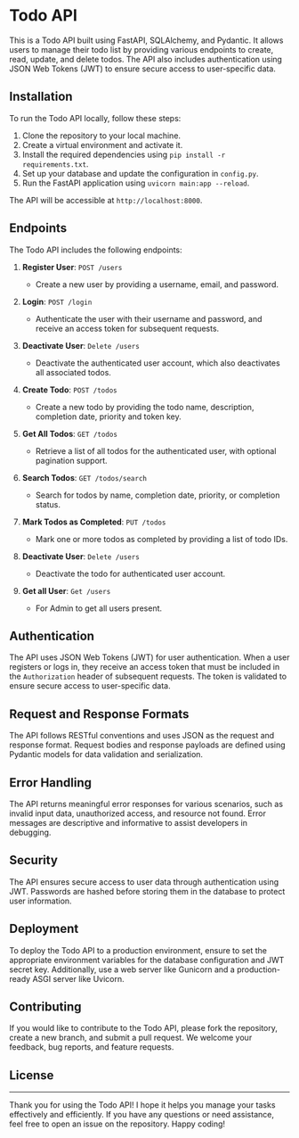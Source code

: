 # Todo API

This is a Todo API built using FastAPI, SQLAlchemy, and Pydantic. It allows users to manage their todo list by providing various endpoints to create, read, update, and delete todos. The API also includes authentication using JSON Web Tokens (JWT) to ensure secure access to user-specific data.

## Installation

To run the Todo API locally, follow these steps:

1. Clone the repository to your local machine.
2. Create a virtual environment and activate it.
3. Install the required dependencies using `pip install -r requirements.txt`.
4. Set up your database and update the configuration in `config.py`.
5. Run the FastAPI application using `uvicorn main:app --reload`.

The API will be accessible at `http://localhost:8000`.

## Endpoints

The Todo API includes the following endpoints:

1. **Register User**: `POST /users`
   - Create a new user by providing a username, email, and password.

2. **Login**: `POST /login`
   - Authenticate the user with their username and password, and receive an access token for subsequent requests.

3. **Deactivate User**: `Delete /users`
   - Deactivate the authenticated user account, which also deactivates all associated todos.

4. **Create Todo**: `POST /todos`
   - Create a new todo by providing the todo name, description, completion date, priority and token key.

5. **Get All Todos**: `GET /todos`
   - Retrieve a list of all todos for the authenticated user, with optional pagination support.

6. **Search Todos**: `GET /todos/search`
   - Search for todos by name, completion date, priority, or completion status.

7. **Mark Todos as Completed**: `PUT /todos`
   - Mark one or more todos as completed by providing a list of todo IDs.

8. **Deactivate User**: `Delete /users`
   - Deactivate the todo for authenticated user account.

9. **Get all User**: `Get /users`
   - For Admin to get all users present.

## Authentication

The API uses JSON Web Tokens (JWT) for user authentication. When a user registers or logs in, they receive an access token that must be included in the `Authorization` header of subsequent requests. The token is validated to ensure secure access to user-specific data.

## Request and Response Formats

The API follows RESTful conventions and uses JSON as the request and response format. Request bodies and response payloads are defined using Pydantic models for data validation and serialization.

## Error Handling

The API returns meaningful error responses for various scenarios, such as invalid input data, unauthorized access, and resource not found. Error messages are descriptive and informative to assist developers in debugging.

## Security

The API ensures secure access to user data through authentication using JWT. Passwords are hashed before storing them in the database to protect user information.

## Deployment

To deploy the Todo API to a production environment, ensure to set the appropriate environment variables for the database configuration and JWT secret key. Additionally, use a web server like Gunicorn and a production-ready ASGI server like Uvicorn.

## Contributing

If you would like to contribute to the Todo API, please fork the repository, create a new branch, and submit a pull request. We welcome your feedback, bug reports, and feature requests.

## License


---

Thank you for using the Todo API! I hope it helps you manage your tasks effectively and efficiently. If you have any questions or need assistance, feel free to open an issue on the repository. Happy coding!